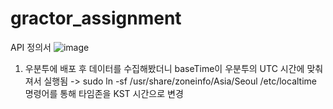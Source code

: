 # gractor_assignment

API 정의서
![image](https://user-images.githubusercontent.com/86117661/227777697-eb79967d-4726-4f39-b53b-22ac9e0596a3.png)


1. 우분투에 배포 후 데이터를 수집해봤더니 baseTime이 우분투의 UTC 시간에 맞춰져서 실행됨
-> sudo ln -sf /usr/share/zoneinfo/Asia/Seoul /etc/localtime 명령어를 통해 타임존을 KST 시간으로 변경
